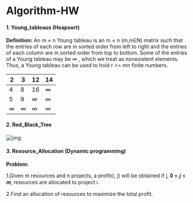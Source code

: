 # Algorithm-HW
#### 1. Young_tableaus (Heapsort)
**Definition:**
An m × n Young tableau is an m × n (m,n∈N) matrix such that the entries of each row are in sorted order from left to right and the entries of each column are in sorted order from top to bottom. Some of the entries of a Young tableau may be ∞ , which we treat as nonexistent elements. Thus, a Young tableau can be used to hold r <= mn finite numbers.

| 2   |   3   |   12  |   14 |
| ------------- | ------------- | ------------- | ------------- |
| 4   |   8   |   16  |   ∞   |
|5 | 9 | ∞ | ∞ |
|∞ | ∞ |  ∞ | ∞ |

#### 2. Red_Black_Tree
![img](https://ds055uzetaobb.cloudfront.net/image_optimizer/52baaf512e21282d9a6d8e89f325e80ee2a8a2db.png)

#### 3. Resource_Allocation (Dynamic programming)
**Problem:**

1.Given m resources and n projects, a profit(i, j) will be
obtained if j, 𝟎 ≤ 𝒋 ≤ 𝒎, resources are allocated to project i.

2.Find an allocation of resources to maximize the total profit.